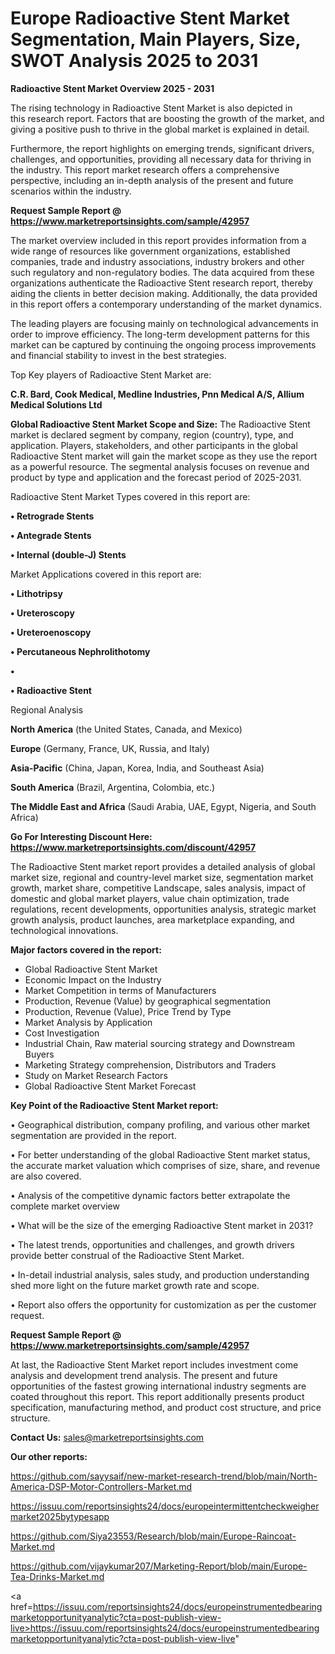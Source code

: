 # Europe Radioactive Stent Market Segmentation, Main Players, Size, SWOT Analysis 2025 to 2031

<Strong> Radioactive Stent Market Overview 2025 - 2031</strong>

The rising technology in Radioactive Stent Market is also depicted in this research report. Factors that are boosting the growth of the market, and giving a positive push to thrive in the global market is explained in detail.

Furthermore, the report highlights on emerging trends, significant drivers, challenges, and opportunities, providing all necessary data for thriving in the industry. This report market research offers a comprehensive perspective, including an in-depth analysis of the present and future scenarios within the industry.

<strong>Request Sample Report @ <a href=https://www.marketreportsinsights.com/sample/42957>https://www.marketreportsinsights.com/sample/42957</a></strong>

The market overview included in this report provides information from a wide range of resources like government organizations, established companies, trade and industry associations, industry brokers and other such regulatory and non-regulatory bodies. The data acquired from these organizations authenticate the Radioactive Stent research report, thereby aiding the clients in better decision making. Additionally, the data provided in this report offers a contemporary understanding of the market dynamics.

The leading players are focusing mainly on technological advancements in order to improve efficiency. The long-term development patterns for this market can be captured by continuing the ongoing process improvements and financial stability to invest in the best strategies.

Top Key players of Radioactive Stent Market are:

<strong>C.R. Bard, Cook Medical, Medline Industries, Pnn Medical A/S, Allium Medical Solutions Ltd</strong>

<strong><b>Global Radioactive Stent Market Scope and Size:</b></strong>
The Radioactive Stent market is declared segment by company, region (country), type, and application. Players, stakeholders, and other participants in the global Radioactive Stent market will gain the market scope as they use the report as a powerful resource. The segmental analysis focuses on revenue and product by type and application and the forecast period of 2025-2031.

Radioactive Stent Market Types covered in this report are:

<strong>•  Retrograde Stents

•  Antegrade Stents

•  Internal (double-J) Stents</strong>

Market Applications covered in this report are:

<strong>•  Lithotripsy

•  Ureteroscopy

•  Ureteroenoscopy

•  Percutaneous Nephrolithotomy

•  

•  Radioactive Stent</strong> 

Regional Analysis

<strong>North America</strong> (the United States, Canada, and Mexico)

<strong>Europe</strong> (Germany, France, UK, Russia, and Italy)

<strong>Asia-Pacific</strong> (China, Japan, Korea, India, and Southeast Asia)

<strong>South America</strong> (Brazil, Argentina, Colombia, etc.)

<strong>The Middle East and Africa</strong> (Saudi Arabia, UAE, Egypt, Nigeria, and South Africa)

<strong>Go For Interesting Discount Here: <a href=https://www.marketreportsinsights.com/discount/42957>https://www.marketreportsinsights.com/discount/42957</a></strong>

The Radioactive Stent market report provides a detailed analysis of global market size, regional and country-level market size, segmentation market growth, market share, competitive Landscape, sales analysis, impact of domestic and global market players, value chain optimization, trade regulations, recent developments, opportunities analysis, strategic market growth analysis, product launches, area marketplace expanding, and technological innovations.

<strong><b>Major factors covered in the report:</b></strong>
<ul>
  <li>Global Radioactive Stent Market </li>
  <li>Economic Impact on the Industry</li>
  <li>Market Competition in terms of Manufacturers</li>
  <li>Production, Revenue (Value) by geographical segmentation</li>
  <li>Production, Revenue (Value), Price Trend by Type</li>
  <li>Market Analysis by Application</li>
  <li>Cost Investigation</li>
  <li>Industrial Chain, Raw material sourcing strategy and Downstream Buyers</li>
  <li>Marketing Strategy comprehension, Distributors and Traders</li>
  <li>Study on Market Research Factors</li>
  <li>Global Radioactive Stent Market Forecast</li>
</ul>

<strong><b>Key Point of the Radioactive Stent Market report:</b></strong>

• Geographical distribution, company profiling, and various other market segmentation are provided in the report.

• For better understanding of the global Radioactive Stent market status, the accurate market valuation which comprises of size, share, and revenue are also covered.

• Analysis of the competitive dynamic factors better extrapolate the complete market overview

• What will be the size of the emerging Radioactive Stent market in 2031?

• The latest trends, opportunities and challenges, and growth drivers provide better construal of the Radioactive Stent Market.

• In-detail industrial analysis, sales study, and production understanding shed more light on the future market growth rate and scope.

• Report also offers the opportunity for customization as per the customer request.

<strong>Request Sample Report @ <a href=https://www.marketreportsinsights.com/sample/42957>https://www.marketreportsinsights.com/sample/42957</a></strong>

At last, the Radioactive Stent Market report includes investment come analysis and development trend analysis. The present and future opportunities of the fastest growing international industry segments are coated throughout this report. This report additionally presents product specification, manufacturing method, and product cost structure, and price structure.

<strong>Contact Us:</strong>
sales@marketreportsinsights.com

<strong>Our other reports:</strong>

<a href=https://github.com/sayysaif/new-market-research-trend/blob/main/North-America-DSP-Motor-Controllers-Market.md>https://github.com/sayysaif/new-market-research-trend/blob/main/North-America-DSP-Motor-Controllers-Market.md</a>

<a href=https://issuu.com/reportsinsights24/docs/europeintermittentcheckweighermarket2025bytypesapp>https://issuu.com/reportsinsights24/docs/europeintermittentcheckweighermarket2025bytypesapp</a>

<a href=https://github.com/Siya23553/Research/blob/main/Europe-Raincoat-Market.md>https://github.com/Siya23553/Research/blob/main/Europe-Raincoat-Market.md</a>

<a href=https://github.com/vijaykumar207/Marketing-Report/blob/main/Europe-Tea-Drinks-Market.md>https://github.com/vijaykumar207/Marketing-Report/blob/main/Europe-Tea-Drinks-Market.md</a>

<a href=https://issuu.com/reportsinsights24/docs/europeinstrumentedbearingmarketopportunityanalytic?cta=post-publish-view-live>https://issuu.com/reportsinsights24/docs/europeinstrumentedbearingmarketopportunityanalytic?cta=post-publish-view-live</a>"
